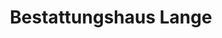 ---
title: "Bestattungshaus Lange"
url: /hartmannsdorf-bei-kirchberg/bestattungshaus-lange/
shop: Bestattungen
---